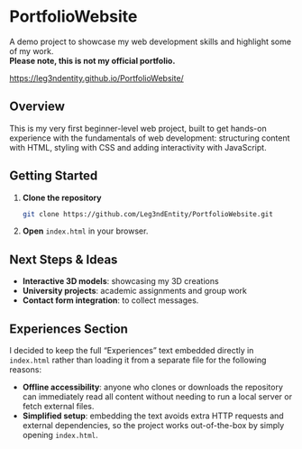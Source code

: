 # PortfolioWebsite

A demo project to showcase my web development skills and highlight some of my work.  
**Please note, this is not my official portfolio.**

https://leg3ndentity.github.io/PortfolioWebsite/

## Overview

This is my very first beginner-level web project, built to get hands-on experience with the fundamentals of web development: structuring content with HTML, styling with CSS and adding interactivity with JavaScript.

## Getting Started

1. **Clone the repository**

   ```bash
   git clone https://github.com/Leg3ndEntity/PortfolioWebsite.git
   ```
2. **Open** `index.html` in your browser.  

## Next Steps & Ideas

- **Interactive 3D models**: showcasing my 3D creations  
- **University projects**: academic assignments and group work
- **Contact form integration**: to collect messages.  

## Experiences Section

I decided to keep the full “Experiences” text embedded directly in `index.html` rather than loading it from a separate file for the following reasons:

- **Offline accessibility**: anyone who clones or downloads the repository can immediately read all content without needing to run a local server or fetch external files.  
- **Simplified setup**: embedding the text avoids extra HTTP requests and external dependencies, so the project works out-of-the-box by simply opening `index.html`.  
